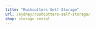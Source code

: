 ```yaml
---
title: "Rushcutters Self Storage"
url: /sydney/rushcutters-self-storage/
shop: storage rental
---
```

